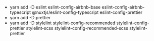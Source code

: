 - yarn add -D eslint eslint-config-airbnb-base eslint-config-airbnb-typescript @nuxtjs/eslint-config-typescript eslint-config-prettier
- yarn add -D prettier
- yarn add -D stylelint stylelint-config-recommended stylelint-config-prettier stylelint-scss stylelint-config-recommended-scss stylelint-prettier
